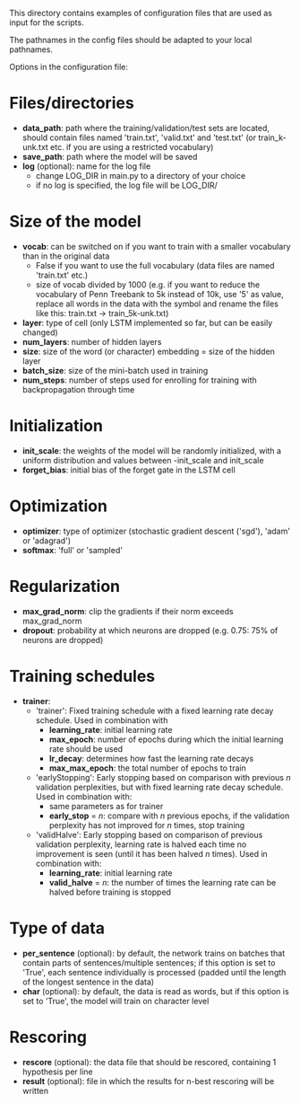 This directory contains examples of configuration files that are used as input for the scripts.

The pathnames in the config files should be adapted to your local pathnames.

Options in the configuration file:

# Files/directories

* **data_path**: path where the training/validation/test sets are located, should contain files named 'train.txt', 'valid.txt' and 'test.txt' (or train_<size>k-unk.txt etc. if you are using a restricted vocabulary)
* **save_path**: path where the model will be saved
* **log** (optional): name for the log file
  * change LOG_DIR in main.py to a directory of your choice
  * if no log is specified, the log file will be LOG_DIR/<basename of save_path>

# Size of the model

* **vocab**: can be switched on if you want to train with a smaller vocabulary than in the original data
  * False if you want to use the full vocabulary (data files are named 'train.txt' etc.) 
  * size of vocab divided by 1000 (e.g. if you want to reduce the vocabulary of Penn Treebank to 5k instead of 10k, use '5' as value, replace all words in the data with the <UNK> symbol and rename the files like this: train.txt -> train_5k-unk.txt)
* **layer**: type of cell (only LSTM implemented so far, but can be easily changed)
* **num_layers**: number of hidden layers
* **size**: size of the word (or character) embedding = size of the hidden layer
* **batch_size**: size of the mini-batch used in training
* **num_steps**: number of steps used for enrolling for training with backpropagation through time

# Initialization

* **init_scale**: the weights of the model will be randomly initialized, with a uniform distribution and values between -init_scale and init_scale
* **forget_bias**: initial bias of the forget gate in the LSTM cell

# Optimization

* **optimizer**: type of optimizer (stochastic gradient descent ('sgd'), 'adam' or 'adagrad')
* **softmax**: 'full' or 'sampled'

# Regularization

* **max_grad_norm**: clip the gradients if their norm exceeds max_grad_norm
* **dropout**: probability at which neurons are dropped (e.g. 0.75: 75% of neurons are dropped)

# Training schedules

* **trainer**:
  * 'trainer': Fixed training schedule with a fixed learning rate decay schedule. Used in combination with
    * **learning_rate**: initial learning rate
    * **max_epoch**: number of epochs during which the initial learning rate should be used
    * **lr_decay**: determines how fast the learning rate decays
    * **max_max_epoch**: the total number of epochs to train
  * 'earlyStopping': Early stopping based on comparison with previous *n* validation perplexities, but with fixed learning rate decay schedule. Used in combination with:
    * same parameters as for trainer
    * **early_stop** = *n*: compare with *n* previous epochs, if the validation perplexity has not improved for *n* times, stop training
  * 'validHalve': Early stopping based on comparison of previous validation perplexity, learning rate is halved each time no improvement is seen (until it has been halved *n* times). Used in combination with:
    * **learning_rate**: initial learning rate
    * **valid_halve** = *n*: the number of times the learning rate can be halved before training is stopped
    
# Type of data

* **per_sentence** (optional): by default, the network trains on batches that contain parts of sentences/multiple sentences; if this option is set to 'True', each sentence individually is processed (padded until the length of the longest sentence in the data)
* **char** (optional): by default, the data is read as words, but if this option is set to 'True', the model will train on character level

# Rescoring

* **rescore** (optional): the data file that should be rescored, containing 1 hypothesis per line
* **result** (optional): file in which the results for n-best rescoring will be written



